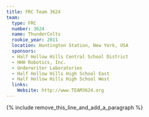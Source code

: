 ```yaml
---
title: FRC Team 3624
team:
  type: FRC
  number: 3624
  name: ThunderColts
  rookie_year: 2011
  location: Huntington Station, New York, USA
  sponsors:
  - Half Hollow Hills Central School District
  - HHH Robotics, Inc.
  - Underwriter Laboratories
  - Half Hollow Hills High School East
  - Half Hollow Hills High School West
  links:
    Website: http://www.TEAM3624.org
---
```


{% include remove_this_line_and_add_a_paragraph %}